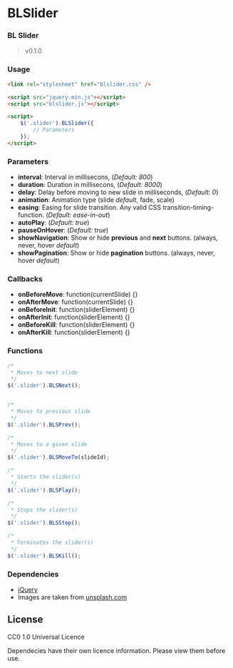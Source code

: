 BLSlider
=========================


### BL Slider ###
>v0.1.0

### Usage
```html
<link rel="stylesheet" href="blslider.css" />

<script src="jquery.min.js"></script>
<script src="blslider.js"></script>

<script>
    $('.slider').BLSlider({
        // Parameters
    });
</script>
```

### Parameters
* **interval**: Interval in millisecons, (*Default: 800*)
* **duration**: Duration in millisecons, (*Default: 8000*)
* **delay**: Delay before moving to new slide in milliseconds, (*Default: 0*)
* **animation**: Animation type (slide *default*, fade, scale)
* **easing**: Easing for slide transition. Any valid CSS transition-timing-function. (*Default: ease-in-out*)
* **autoPlay**: (*Default: true*)
* **pauseOnHover**: (*Default: true*)
* **showNavigation**: Show or hide **previous** and **next** buttons. (always, never, hover *default*)
* **showPagination**: Show or hide **pagination** buttons. (always, never, hover *default*)

### Callbacks
* **onBeforeMove**: function(currentSlide) {}
* **onAfterMove**: function(currentSlide) {}
* **onBeforeInit**: function(sliderElement) {}
* **onAfterInit**: function(sliderElement) {}
* **onBeforeKill**: function(sliderElement) {}
* **onAfterKill**: function(sliderElement) {}

### Functions
```javascript
/*
 * Moves to next slide
 */
$('.slider').BLSNext();


/*
 * Moves to previous slide
 */
$('.slider').BLSPrev();

/*
 * Moves to a given slide
 */
$('.slider').BLSMoveTo(slideId);

/*
 * Starts the slider(s)
 */
$('.slider').BLSPlay();

/*
 * Stops the slider(s)
 */
$('.slider').BLSStop();

/*
 * Terminates the slider(s)
 */
$('.slider').BLSKill();

```


### Dependencies
* [jQuery](http://jquery.com/)
* Images are taken from [unsplash.com](http://unsplash.com)

License
------------
CC0 1.0 Universal Licence

Dependecies have their own licence information. Please view them before use.
